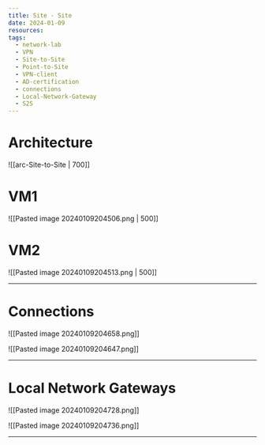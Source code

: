 ```yaml
---
title: Site - Site
date: 2024-01-09
resources: 
tags:
  - network-lab
  - VPN
  - Site-to-Site
  - Point-to-Site
  - VPN-client
  - AD-certification
  - connections
  - Local-Network-Gateway
  - S2S
---
```

# Architecture

![[arc-Site-to-Site | 700]]

# VM1
![[Pasted image 20240109204506.png | 500]]

# VM2
![[Pasted image 20240109204513.png | 500]]

---

# Connections

![[Pasted image 20240109204658.png]]

![[Pasted image 20240109204647.png]]

---
# Local Network Gateways

![[Pasted image 20240109204728.png]]

![[Pasted image 20240109204736.png]]

---

